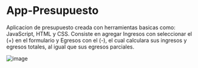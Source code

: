 # App-Presupuesto

Aplicacion de presupuesto creada con herramientas basicas como: JavaScript, HTML y CSS. Consiste en agregar Ingresos con seleccionar el (+) en el formulario y Egresos con el (-), el cual calculara sus ingresos y egresos totales, al igual que sus egresos parciales.

![image](https://user-images.githubusercontent.com/75347229/149465385-bc139286-f3cc-4cb9-9e7e-d3ba6f93298a.png)
